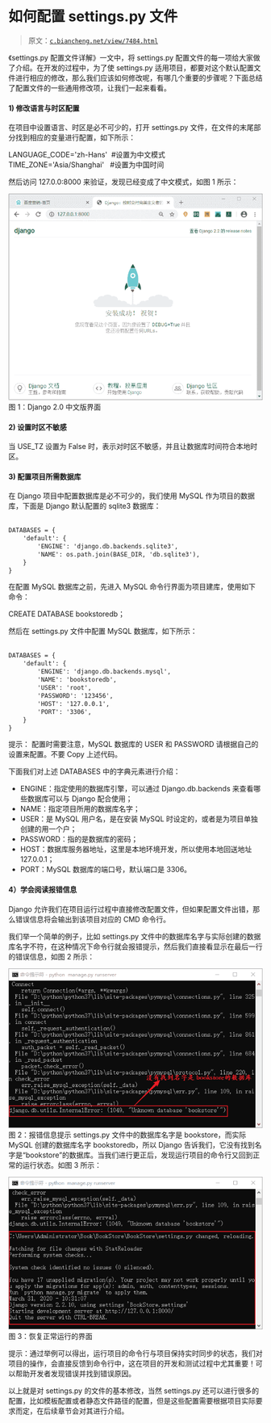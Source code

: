 # 如何配置 settings.py 文件

> 原文：[`c.biancheng.net/view/7484.html`](http://c.biancheng.net/view/7484.html)

《settings.py 配置文件详解》一文中，将 settings.py 配置文件的每一项给大家做了介绍。在开发的过程中，为了使 settings.py 适用项目，都要对这个默认配置文件进行相应的修改，那么我们应该如何修改呢，有哪几个重要的步骤呢？下面总结了配置文件的一些通用修改项，让我们一起来看看。

#### 1) 修改语言与时区配置

在项目中设置语言、时区是必不可少的，打开 settings.py 文件，在文件的末尾部分找到相应的变量进行配置，如下所示：

LANGUAGE_CODE='zh-Hans'  #设置为中文模式
TIME_ZONE='Asia/Shanghai'   #设置为中国时间

然后访问 127.0.0:8000 来验证，发现已经变成了中文模式，如图 1 所示：

![Django 中文版](img/26e1005fffabcbdbe7bda70a6abd5bb0.png)
图 1：Django 2.0 中文版界面

#### 2) 设置时区不敏感

当 USE_TZ 设置为 False 时，表示对时区不敏感，并且让数据库时间符合本地时区。

#### 3) 配置项目所需数据库

在 Django 项目中配置数据库是必不可少的，我们使用 MySQL 作为项目的数据库，下面是 Django 默认配置的 sqlite3 数据库：

```

DATABASES = {
    'default': {
        'ENGINE': 'django.db.backends.sqlite3',
        'NAME': os.path.join(BASE_DIR, 'db.sqlite3'),
    }
}
```

在配置 MySQL 数据库之前，先进入 MySQL 命令行界面为项目建库，使用如下命令：

CREATE DATABASE bookstoredb；

然后在 settings.py 文件中配置 MySQL 数据库，如下所示：

```

DATABASES = {
    'default': {
        'ENGINE': 'django.db.backends.mysql',
        'NAME': 'bookstoredb',
        'USER': 'root',
        'PASSWORD': '123456',
        'HOST': '127.0.0.1',
        'PORT': '3306',
    }
}
```

提示： 配置时需要注意，MySQL 数据库的 USER 和 PASSWORD 请根据自己的设置来配置。不要 Copy 上述代码。

下面我们对上述 DATABASES 中的字典元素进行介绍：

*   ENGINE：指定使用的数据库引擎，可以通过 Django.db.backends 来查看哪些数据库可以与 Django 配合使用；
*   NAME：指定项目所用的数据库名字；
*   USER：是 MySQL 用户名，是在安装 MySQL 时设定的，或者是为项目单独创建的用一个户；
*   PASSWORD：指的是数据库的密码；
*   HOST：数据库服务器地址，这里是本地环境开发，所以使用本地回送地址 127.0.0.1；
*   PORT：MySQL 数据库的端口号，默认端口是 3306。

#### 4）学会阅读报错信息

Django 允许我们在项目运行过程中直接修改配置文件，但如果配置文件出错，那么错误信息将会输出到该项目对应的 CMD 命令行。

我们举一个简单的例子，比如 settings.py 文件中的数据库名字与实际创建的数据库名字不符，在这种情况下命令行就会报错提示，然后我们直接看显示在最后一行的错误信息，如图 2 所示：

![django 错误提示](img/6d2b226fdd442f6c5831af797429ab76.png)
图 2：报错信息提示
settings.py 文件中的数据库名字是 bookstore，而实际 MySQL 创建的数据库名字 bookstoredb，所以 Django 告诉我们，它没有找到名字是“bookstore”的数据库。当我们进行更正后，发现运行项目的命令行又回到正常的运行状态。如图 3 所示：

![恢复正常的运行界面](img/6131b108a8bb48a1060db9697b0c9091.png)
图 3：恢复正常运行的界面

提示：通过举例可以得出，运行项目的命令行与项目保持实时同步的状态，我们对项目的操作，会直接反馈到命令行中，这在项目的开发和测试过程中尤其重要！可以帮助开发者发现错误并找到错误原因。

以上就是对 settings.py 的文件的基本修改，当然 settings.py 还可以进行很多的配置，比如模板配置或者静态文件路径的配置，但是这些配置需要根据项目实际要求而定，在后续章节会对其进行介绍。